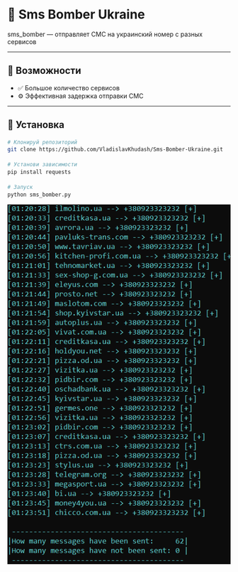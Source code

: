 # 🌟 Sms Bomber Ukraine

sms_bomber — отправляет СМС на украинский номер с разных сервисов

---

## 🚀 Возможности

- ✅ Большое количество сервисов
- ⚙️ Эффективная задержка отправки СМС 

---

## 🧰 Установка

```bash
# Клонируй репозиторий
git clone https://github.com/VladislavKhudash/Sms-Bomber-Ukraine.git

# Установи зависимости
pip install requests

# Запуск
python sms_bomber.py
```
![sms_bomber](sms_bomber.png)

